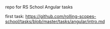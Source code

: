 repo for RS School Angular tasks

first task: https://github.com/rolling-scopes-school/tasks/blob/master/tasks/angular/intro.md